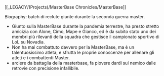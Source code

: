 [[_LEGACY/(Projects)/MasterBase Chronicles/MasterBase]]

Biography:
batch di reclute giunte durante la seconda guerra master.
- Giunto sulla MasterBase durante la pandemia terrestre, ha presto stretto amicizia con Alone, Cimo, Mape e Gianco, ed è da subito stato uno dei membri più rilevanti della squadra che gestisce il campionato sportivo di LoL su Novadia.
- Non ha mai combattuto davvero per la MasterBase, ma è un talentuosissimo atleta, e sfrutta le proprie conoscenze per allenare gli atleti e i combattenti Master.
- arciere da battaglia della masterbase, fa piovere dardi sul nemico dalle retrovie con precisione infallibile.
